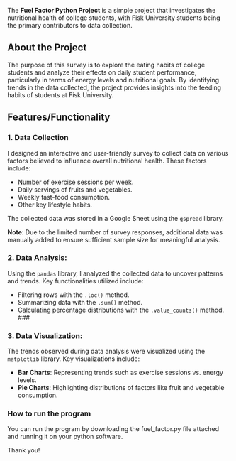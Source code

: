 The **Fuel Factor Python Project** is a simple project that investigates the nutritional health of college students, with Fisk University students being the primary contributors to data collection. 


## About the Project
The purpose of this survey is to explore the eating habits of college students and analyze their effects on daily student performance, particularly in terms of energy levels and nutritional goals. By identifying trends in the data collected, the project provides insights into the feeding habits of students at Fisk University. 


## Features/Functionality
### 1. Data Collection 
I designed an interactive and user-friendly survey to collect data on various factors believed to influence overall nutritional health. These factors include:
 - Number of exercise sessions per week.
 - Daily servings of fruits and vegetables.
 - Weekly fast-food consumption. 
 - Other key lifestyle habits. 

The collected data was stored in a Google Sheet using the `gspread` library. 

**Note**: Due to the limited number of survey responses, additional data was manually added to ensure sufficient sample size for meaningful analysis. 

### 2. Data Analysis:
Using the `pandas` library, I analyzed the collected data to uncover patterns and trends. Key functionalities utilized include: 
- Filtering rows with the `.loc()` method. 
- Summarizing data with the `.sum()` method. 
- Calculating percentage distributions with the `.value_counts()` method. ### 

### 3. Data Visualization: 
The trends observed during data analysis were visualized using the `matplotlib` library. Key visualizations include: 
- **Bar Charts**: Representing trends such as exercise sessions vs. energy levels.
 - **Pie Charts**: Highlighting distributions of factors like fruit and vegetable consumption.

### How to run the program
You can run the program by downloading the fuel_factor.py file attached and running it on your python software.

Thank you!
